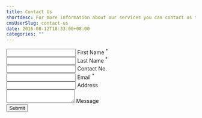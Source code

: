 ```yaml
---
title: Contact Us
shortdesc: For more information about our services you can contact us through our form below.
cmsUserSlug: contact-us
date: 2016-08-12T18:33:00+08:00
categories: ""
---
```


<form name="contact-form" method="POST" action="thank-you-page" netlify="netlify">
<input type="hidden" name="subject" value="Online Enquiries"/>
<div class="row">
<div class="input-field col s12 m6">
<input id="first_name" type="text" name="first name" required="required" class="validate"/>
<label for="first_name">First Name <sup class="materialize-red-text">*</sup></label>
</div>
<div class="input-field col s12 m6">
<input id="last_name" type="text" name="last name" required="required" class="validate"/>
<label for="last_name">Last Name <sup class="materialize-red-text">*</sup></label>
</div>
</div>
<div class="row">
<div class="input-field col s12 m6">
<input id="phone" type="text" name="contact no" class="validate"/>
<label for="phone">Contact No.</label>
</div>
<div class="input-field col s12 m6">
<input id="email" type="email" name="replyto" required="required" class="validate"/>
<label for="email">Email <sup class="materialize-red-text">*</sup></label>
</div>
</div>
<div class="row">
<div class="input-field col s12">
<input id="address" type="text" name="address" class="validate"/>
<label for="address">Address</label>
</div>
</div>
<div class="row">
<div class="input-field col s12">
<textarea id="message" name="message" class="materialize-textarea"></textarea>
<label for="message">Message</label>
</div>
</div>
<div class="row">
<div class="input-field col s12">
<button type="submit" value="Submit" name="Submit" class="btn-large waves-effect weves-light">Submit</button>
</div>
</div>
</form>